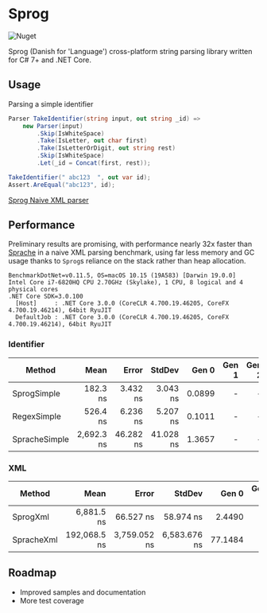 # Sprog
![Nuget](https://img.shields.io/nuget/v/wivuu.sprog.svg)

Sprog (Danish for 'Language') cross-platform string parsing library written for C# 7+ and .NET Core.

## Usage

Parsing a simple identifier

```C#
Parser TakeIdentifier(string input, out string _id) =>
    new Parser(input)
        .Skip(IsWhiteSpace)
        .Take(IsLetter, out char first)
        .Take(IsLetterOrDigit, out string rest)
        .Skip(IsWhiteSpace)
        .Let(_id = Concat(first, rest));

TakeIdentifier(" abc123  ", out var id);
Assert.AreEqual("abc123", id);
```

[Sprog Naive XML parser](./Tests/TestXml.cs)

## Performance
Preliminary results are promising, with performance nearly 32x faster than [Sprache](https://github.com/sprache/Sprache/) in a naive XML parsing benchmark, using far less memory and GC usage thanks to `Sprog`s reliance on the stack rather than heap allocation.

```
BenchmarkDotNet=v0.11.5, OS=macOS 10.15 (19A583) [Darwin 19.0.0]
Intel Core i7-6820HQ CPU 2.70GHz (Skylake), 1 CPU, 8 logical and 4 physical cores
.NET Core SDK=3.0.100
  [Host]     : .NET Core 3.0.0 (CoreCLR 4.700.19.46205, CoreFX 4.700.19.46214), 64bit RyuJIT
  DefaultJob : .NET Core 3.0.0 (CoreCLR 4.700.19.46205, CoreFX 4.700.19.46214), 64bit RyuJIT
```

### Identifier

|        Method |         Mean |        Error |       StdDev |   Gen 0 | Gen 1 | Gen 2 | Allocated |
|-------------- |-------------:|-------------:|-------------:|--------:|------:|------:|----------:|
|   SprogSimple |     182.3 ns |     3.432 ns |     3.043 ns |  0.0899 |     - |     - |     376 B |
|   RegexSimple |     526.4 ns |     6.236 ns |     5.207 ns |  0.1011 |     - |     - |     424 B |
| SpracheSimple |   2,692.3 ns |    46.282 ns |    41.028 ns |  1.3657 |     - |     - |    5712 B |

### XML

|        Method |         Mean |        Error |       StdDev |   Gen 0 | Gen 1 | Gen 2 | Allocated |
|-------------- |-------------:|-------------:|-------------:|--------:|------:|------:|----------:|
|      SprogXml |   6,881.5 ns |    66.527 ns |    58.974 ns |  2.4490 |     - |     - |   10264 B |
|    SpracheXml | 192,068.5 ns | 3,759.052 ns | 6,583.676 ns | 77.1484 |     - |     - |  322832 B |

## Roadmap
- Improved samples and documentation
- More test coverage
